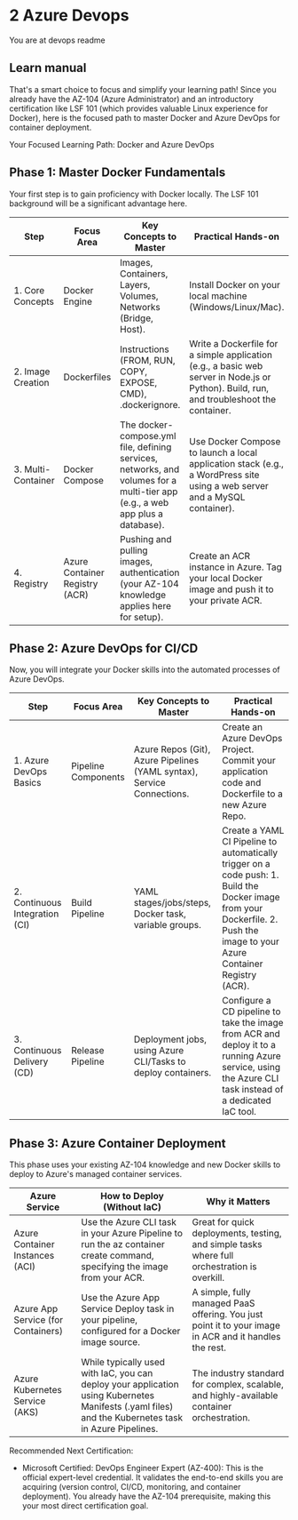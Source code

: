 # 2 Azure Devops

You are at devops readme


## Learn manual

That's a smart choice to focus and simplify your learning path! Since you already have the AZ-104 (Azure Administrator) and an introductory certification like LSF 101 (which provides valuable Linux experience for Docker), here is the focused path to master Docker and Azure DevOps for container deployment.

Your Focused Learning Path: Docker and Azure DevOps

## Phase 1: Master Docker Fundamentals

Your first step is to gain proficiency with Docker locally. The LSF 101 background will be a significant advantage here.

| Step | Focus Area | Key Concepts to Master | Practical Hands-on |
|---|---|---|---|
| 1. Core Concepts | Docker Engine | Images, Containers, Layers, Volumes, Networks (Bridge, Host). | Install Docker on your local machine (Windows/Linux/Mac). |
| 2. Image Creation | Dockerfiles | Instructions (FROM, RUN, COPY, EXPOSE, CMD), .dockerignore. | Write a Dockerfile for a simple application (e.g., a basic web server in Node.js or Python). Build, run, and troubleshoot the container. |
| 3. Multi-Container | Docker Compose | The docker-compose.yml file, defining services, networks, and volumes for a multi-tier app (e.g., a web app plus a database). | Use Docker Compose to launch a local application stack (e.g., a WordPress site using a web server and a MySQL container). |
| 4. Registry | Azure Container Registry (ACR) | Pushing and pulling images, authentication (your AZ-104 knowledge applies here for setup). | Create an ACR instance in Azure. Tag your local Docker image and push it to your private ACR. |

## Phase 2: Azure DevOps for CI/CD

Now, you will integrate your Docker skills into the automated processes of Azure DevOps.

| Step | Focus Area | Key Concepts to Master | Practical Hands-on |
|---|---|---|---|
| 1. Azure DevOps Basics | Pipeline Components | Azure Repos (Git), Azure Pipelines (YAML syntax), Service Connections. | Create an Azure DevOps Project. Commit your application code and Dockerfile to a new Azure Repo. |
| 2. Continuous Integration (CI) | Build Pipeline | YAML stages/jobs/steps, Docker task, variable groups. | Create a YAML CI Pipeline to automatically trigger on a code push: 1. Build the Docker image from your Dockerfile. 2. Push the image to your Azure Container Registry (ACR). |
| 3. Continuous Delivery (CD) | Release Pipeline | Deployment jobs, using Azure CLI/Tasks to deploy containers. | Configure a CD pipeline to take the image from ACR and deploy it to a running Azure service, using the Azure CLI task instead of a dedicated IaC tool. |

## Phase 3: Azure Container Deployment

This phase uses your existing AZ-104 knowledge and new Docker skills to deploy to Azure's managed container services.

| Azure Service | How to Deploy (Without IaC) | Why it Matters |
|---|---|---|
| Azure Container Instances (ACI) | Use the Azure CLI task in your Azure Pipeline to run the az container create command, specifying the image from your ACR. | Great for quick deployments, testing, and simple tasks where full orchestration is overkill. |
| Azure App Service (for Containers) | Use the Azure App Service Deploy task in your pipeline, configured for a Docker image source. | A simple, fully managed PaaS offering. You just point it to your image in ACR and it handles the rest. |
| Azure Kubernetes Service (AKS) | While typically used with IaC, you can deploy your application using Kubernetes Manifests (.yaml files) and the Kubernetes task in Azure Pipelines. | The industry standard for complex, scalable, and highly-available container orchestration. |


Recommended Next Certification:
 * Microsoft Certified: DevOps Engineer Expert (AZ-400): This is the official expert-level credential. It validates the end-to-end skills you are acquiring (version control, CI/CD, monitoring, and container deployment). You already have the AZ-104 prerequisite, making this your most direct certification goal.